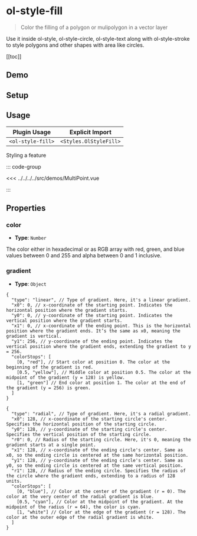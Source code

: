 # ol-style-fill

> Color the filling of a polygon or mulipolygon in a vector layer

Use it inside ol-style, ol-style-circle, ol-style-text along with ol-style-stroke to style polygons and other shapes with area like circles.

[[toc]]

## Demo

<script setup>
import MultiPoint from "@demos/MultiPoint.vue"
</script>
<ClientOnly>
<MultiPoint />
</ClientOnly>

## Setup

<!--@include: ../../styles.plugin.md-->

## Usage

| Plugin Usage      |    Explicit Import     |
| ----------------- | :--------------------: |
| `<ol-style-fill>` | `<Styles.OlStyleFill>` |

Styling a feature

::: code-group

<<< ../../../../src/demos/MultiPoint.vue

:::

## Properties

### color

- **Type**: `Number`

The color either in hexadecimal or as RGB array with red, green, and blue values between 0 and 255 and alpha between 0 and 1 inclusive.

### gradient
- **Type**: `Object`
```
{
  "type": "linear", // Type of gradient. Here, it's a linear gradient.
  "x0": 0, // x-coordinate of the starting point. Indicates the horizontal position where the gradient starts.
  "y0": 0, // y-coordinate of the starting point. Indicates the vertical position where the gradient starts.
  "x1": 0, // x-coordinate of the ending point. This is the horizontal position where the gradient ends. It’s the same as x0, meaning the gradient is vertical.
  "y1": 256, // y-coordinate of the ending point. Indicates the vertical position where the gradient ends, extending the gradient to y = 256.
  "colorStops": [
    [0, "red"], // Start color at position 0. The color at the beginning of the gradient is red.
    [0.5, "yellow"], // Middle color at position 0.5. The color at the midpoint of the gradient (y = 128) is yellow.
    [1, "green"] // End color at position 1. The color at the end of the gradient (y = 256) is green.
  ]
}

{
  "type": "radial", // Type of gradient. Here, it's a radial gradient.
  "x0": 128, // x-coordinate of the starting circle's center. Specifies the horizontal position of the starting circle.
  "y0": 128, // y-coordinate of the starting circle's center. Specifies the vertical position of the starting circle.
  "r0": 0, // Radius of the starting circle. Here, it's 0, meaning the gradient starts at a single point.
  "x1": 128, // x-coordinate of the ending circle's center. Same as x0, so the ending circle is centered at the same horizontal position.
  "y1": 128, // y-coordinate of the ending circle's center. Same as y0, so the ending circle is centered at the same vertical position.
  "r1": 128, // Radius of the ending circle. Specifies the radius of the circle where the gradient ends, extending to a radius of 128 units.
  "colorStops": [
    [0, "blue"], // Color at the center of the gradient (r = 0). The color at the very center of the radial gradient is blue.
    [0.5, "cyan"], // Color at the midpoint of the gradient. At the midpoint of the radius (r = 64), the color is cyan.
    [1, "white"] // Color at the edge of the gradient (r = 128). The color at the outer edge of the radial gradient is white.
  ]
}

```